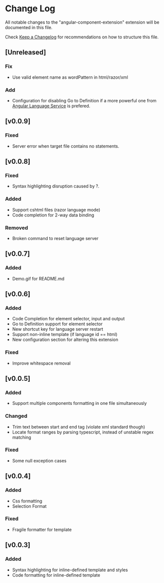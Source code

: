 # Change Log
All notable changes to the "angular-component-extension" extension will be documented in this file.

Check [Keep a Changelog](http://keepachangelog.com/) for recommendations on how to structure this file.

## [Unreleased]
### Fix
- Use valid element name as wordPattern in html/razor/xml
### Add
- Configuration for disabling Go to Definition if a more powerful one from [Angular Language Service](https://marketplace.visualstudio.com/items?itemName=Angular.ng-template) is prefered.

## [v0.0.9]
### Fixed
- Server error when target file contains no statements.

## [v0.0.8]
### Fixed
- Syntax highlighting disruption caused by ?.
### Added
- Support cshtml files (razor language mode)
- Code completion for 2-way data binding
### Removed
- Broken command to reset language server

## [v0.0.7]
### Added
- Demo.gif for README.md

## [v0.0.6]
### Added
- Code Completion for element selector, input and output
- Go to Definition support for element selector
- New shortcut key for language server restart
- Support non-inline template (if language id == html)
- New configuration section for altering this extension
### Fixed
- Improve whitespace removal

## [v0.0.5]
### Added
- Support multiple components formatting in one file simultaneously
### Changed
- Trim text between start and end tag (violate xml standard though)
- Locate format ranges by parsing typescript, instead of unstable regex matching
### Fixed
- Some null exception cases

## [v0.0.4]
### Added
- Css formatting
- Selection Format
### Fixed
- Fragile formatter for template

## [v0.0.3]
### Added
- Syntax highlighting for inline-defined template and styles
- Code formatting for inline-defined template